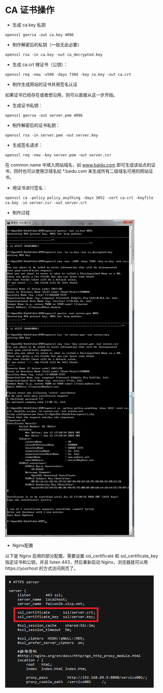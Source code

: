 # CA 证书操作

- 生成 ca.key 私钥
```
openssl genrsa -out ca.key 4096
```

- 制作解密后的私钥（一般无此必要）
```
openssl rsa -in ca.key -out ca_decrypted.key
```

- 生成 ca.crt 根证书（公钥）：
```
openssl req -new -x509 -days 7304 -key ca.key -out ca.crt
```

- 制作生成网站的证书并用签名认证

如果证书已经存在或者想沿用，则可以直接从这一步开始。

- 生成证书私钥：
```
openssl genrsa -out server.pem 4096
```

- 制作解密后的证书私钥：
```
openssl rsa -in server.pem -out server.key
```

- 生成签名请求：
```
openssl req -new -key server.pem -out server.csr
```
在 common name 中填入网站域名，如 www.baidu.com 即可生成该站点的证书，同时也可以使用泛域名如 *.baidu.com 来生成所有二级域名可用的网站证书。

- 用证书进行签名：
```
openssl ca -policy policy_anything -days 3652 -cert ca.crt -keyfile ca.key -in server.csr -out server.crt
```

- 制作过程

![](../static/img/pem/pem001.jpg) 

- Nginx配置

以下是 Nginx 启用的部分配置，需要设置 ssl_certificate 和 ssl_certificate_key 指定证书和公钥，并且 listen 443，然后重新启动 Nginx，浏览器就可以用 https://yourhost 的方式访问网页了。

![](../static/img/pem/pem002.jpg)
